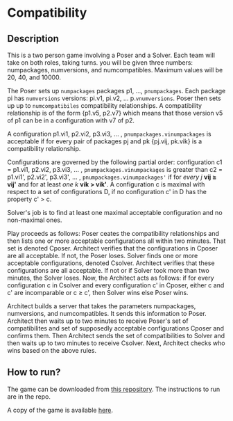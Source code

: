 # Compatibility

## Description

This is a two person game involving a Poser and a Solver. Each team will 
take on both roles, taking turns. you will be given three numbers: numpackages, 
numversions, and numcompatibles. 
Maximum values will be 20, 40, and 10000.

The Poser sets up `numpackages` packages p1, ..., `pnumpackages`. 
Each package pi has `numversions` versions: pi.v1, pi.v2, ... p.`vnumversions`. 
Poser then sets up up to `numcompatibiles` compatibility relationships. 
A compatibility relationship is of the form {p1.v5, p2.v7} which 
means that those version v5 of p1 can be in a configuration with v7 of p2.

A configuration p1.vi1, p2.vi2, p3.vi3, ... , `pnumpackages.vinumpackages` is 
acceptable if for every pair of packages pj and pk {pj.vij, pk.vik} is a 
compatibility relationship.

Configurations are governed by the following partial order: 
configuration c1 = p1.vi1, p2.vi2, p3.vi3, ... , `pnumpackages.vinumpackages` 
is greater than c2 = p1.vi1', p2.vi2', p3.vi3', ... , `pnumpackages.vinumpackages'`
if for *every j* **vij ≥ vij'** and for at least *one k* **vik > vik'**. 
A configuration c is maximal with respect to a set of configurations D, 
if no configuration c' in D has the property c' > c.

Solver's job is to find at least one maximal acceptable configuration 
and no non-maximal ones.

Play proceeds as follows: Poser ceates the compatibility relationships 
and then lists one or more acceptable configurations all within two minutes. 
That set is denoted Cposer. Architect verifies that the configurations in 
Cposer are all acceptable. If not, the Poser loses. Solver finds one or 
more acceptable configurations, denoted Csolver. Architect verifies 
that these configurations are all acceptable. If not or if Solver took 
more than two minutes, the Solver loses. Now, the Architect acts as follows: 
if for every configuration c in Csolver and every configuration c' in 
Cposer, either c and c' are incomparable or c ≥ c', then Solver wins 
else Poser wins.

Architect builds a server that takes the parameters numpackages, 
numversions, and numcompatibles. It sends this information to Poser. 
Architect then waits up to two minutes to receive Poser's set of 
compatibilites and set of supposedly acceptable configurations 
Cposer and confirms them. Then Architect sends the set of compatibilities 
to Solver and then waits up to two minutes to receive Csolver. Next, 
Architect checks who wins based on the above rules.

## How to run?
The game can be downloaded from [this repository](https://github.com/liyouvane/HPS-CG). The instructions to run are in the repo.

A copy of the game is available [here](compatibility.zip).